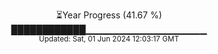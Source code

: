 <p align="center">
⏳Year Progress (41.67 %)<br>
████████████▁▁▁▁▁▁▁▁▁▁▁▁▁▁▁▁▁▁ <br>
<sub>Updated: Sat, 01 Jun 2024 12:03:17 GMT</sub>
</p>

